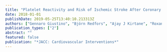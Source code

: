```yaml
---
title: "Platelet Reactivity and Risk of Ischemic Stroke After Coronary Drug-Eluting Stent Implantation: From the ADAPT-DES Study"
date: 2018-01-01
publishDate: 2019-05-25T13:40:10.213313Z
authors: ["Gennaro Giustino", "Björn Redfors", "Ajay J Kirtane", "Roxana Mehran", "George D Dangas", "Bernhard Witzenbichler", "Franz-Josef Neumann", "Giora Weisz", "Philippe Généreux", "Akiko Maehara", " others"]
publication_types: ["2"]
abstract: ""
featured: false
publication: "*JACC: Cardiovascular Interventions*"
---
```


